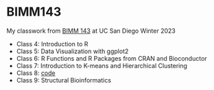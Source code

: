 # BIMM143

My classwork from [BIMM 143](https://bioboot.github.io/bimm143_W23/) at UC San Diego Winter 2023

- Class 4: Introduction to R
- Class 5: Data Visualization with ggplot2
- Class 6: R Functions and R Packages from CRAN and Bioconductor
- Class 7: Introduction to K-means and Hierarchical Clustering 
- Class 8: [code](https://github.com/lanegirl214/BIMM143_github/blob/main/Class08/Class08.qmd)
- Class 9: Structural Bioinformatics


